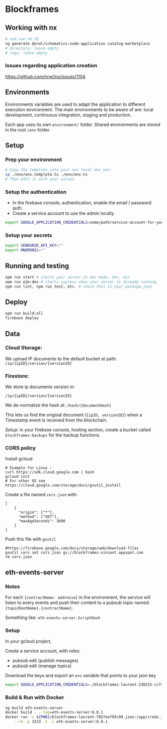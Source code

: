 # Blockframes

## Working with nx

```bash
# nvm use v9.10
ng generate @nrwl/schematics:node-application catalog-marketplace
# directory: leave empty
# tags: leave empty
```

### Issues regarding application creation

https://github.com/nrwl/nx/issues/1104


## Environments

Environments variables are used to adapt the application to different execution environment.
The main environments to be aware of are: local development, continuous integration, staging and production.

Each app uses its own `environment/` folder. Shared environments are stored in the root `/env` folder.

## Setup


### Prep your environment

```bash
# Copy the template into your env local dev env:
cp ./env/env.template.ts ./env/env.ts
# Then edit it with your values.
```

### Setup the authentication

- In the firebase console, authentication, enable the email / password auth.
- Create a service account to use the admin locally.

```sh
export GOOGLE_APPLICATION_CREDENTIALS=some/path/service-account-for-your-firebase.json
```

### Setup your secrets

```sh
export SENDGRID_API_KEY=""
export MNEMONIC=""
```

## Running and testing

```bash
npm run start # starts your server in dev mode, hmr, etc
npm run e2e:dev # starts cypress when your server is already running
npm run lint, npm run test, etc. # check this in your package.json
```


## Deploy

```bash
npm run build:all
firebase deploy
```

## Data

### Cloud Storage:

We upload IP documents to the default bucket at path:
`/ip/{ipID}/version/{versionID}`


### Firestore:

We store ip documents version in:

`/ip/{ipID}/version/{versionID}`

We de-normalize the hash at:
`/hash/{documentHash}`

This lets us find the original document (`{ipID, versionID}`)
when a Timestamp event is received from the blockchain.

*Setup:* in your firebase console, hosting section,
create a bucket called `blockframes-backups` for the backup functions.

### CORS policy

Install gcloud
```
# Example for Linux :
curl https://sdk.cloud.google.com | bash
gcloud init
# For other OS see https://cloud.google.com/storage/docs/gsutil_install
```

Create a file named `cors.json` with:
```
[
    {
      "origin": ["*"],
      "method": ["GET"],
      "maxAgeSeconds": 3600
    }
]
```

Push this file with `gsutil`
```
#https://firebase.google.com/docs/storage/web/download-files
gsutil cors set cors.json gs://blockframes-vincent.appspot.com
rm cors.json
```

## eth-events-server

### Notes

For each `{contractName: addresse}` in the environment,
the service will listen to every events and push their content
to a pubsub topic named: `{topicRootName}.{contractName}`.

Something like: `eth-events-server.ScriptHash`

### Setup

In your gcloud project,

Create a service account, with roles:

- pubsub edit (publish messages)
- pubsub edit (manage topics)

Download the keys and export an `env` variable that points to your json key

```bash
export GOOGLE_APPLICATION_CREDENTIALS=./blockframes-laurent-230215-ccf4f1949393.json
```

### Build & Run with Docker

```bash
ng build eth-events-server
docker build . --tag=eth-events-server:0.0.1
docker run -v ${PWD}/blockframes-laurent-702feef93c99.json:/app/creds.json \
    --rm -p 3333 -t -i eth-events-server:0.0.1
```
